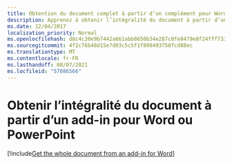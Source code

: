 ```yaml
---
title: Obtention du document complet à partir d’un complément pour Word
description: Apprenez à obtenir l’intégralité du document à partir d’un add-in Word.
ms.date: 12/04/2017
localization_priority: Normal
ms.openlocfilehash: d8c4c30e9b7442a661abb8650b34e287c0fe8479e8f24fff73348e5d6fbdd976
ms.sourcegitcommit: 4f2c76b48d15e7d03c5c5f1f809493758fcd88ec
ms.translationtype: MT
ms.contentlocale: fr-FR
ms.lasthandoff: 08/07/2021
ms.locfileid: "57086566"
---
```

# <a name="get-the-whole-document-from-an-add-in-for-word-or-powerpoint"></a>Obtenir l’intégralité du document à partir d’un add-in pour Word ou PowerPoint

[!include[Get the whole document from an add-in for Word](../includes/file-get-the-whole-document-from-an-add-in-for-powerpoint-or-word.md)]
